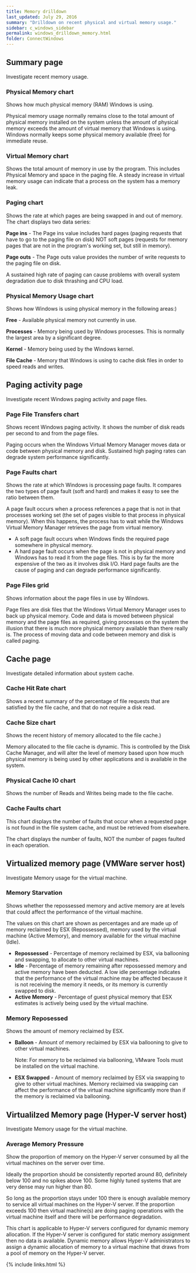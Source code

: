 ```yaml
---
title: Memory drilldown
last_updated: July 29, 2016
summary: "Drilldown on recent physical and virtual memory usage."
sidebar: c_windows_sidebar
permalink: windows_drilldown_memory.html
folder: ConnectWindows
---
```


## Summary page

Investigate recent memory usage.

### Physical Memory chart
Shows how much physical memory (RAM) Windows is using.

Physical memory usage normally remains close to the total amount of physical memory installed on the system unless the amount of physical memory exceeds the amount of virtual memory that Windows is using. Windows normally keeps some physical memory available (free) for immediate reuse.

### Virtual Memory chart
Shows the total amount of memory in use by the program. This includes Physical Memory and space in the paging file. A steady increase in virtual memory usage can indicate that a process on the system has a memory leak.

### Paging chart
Shows the rate at which pages are being swapped in and out of memory. The chart displays two data series:

**Page ins** - The Page ins value includes hard pages (paging requests that have to go to the paging file on disk) NOT soft pages (requests for memory pages that are not in the program's working set, but still in memory).

**Page outs** - The Page outs value provides the number of write requests to the paging file on disk.

A sustained high rate of paging can cause problems with overall system degradation due to disk thrashing and CPU load.

### Physical Memory Usage chart
Shows how Windows is using physical memory in the following areas:)

**Free** - Available physical memory not currently in use.

**Processes** - Memory being used by Windows processes.  This is normally the largest area by a significant degree.

**Kernel** - Memory being used by the Windows kernel.

**File Cache** - Memory that Windows is using to cache disk files in order to speed reads and writes.


## Paging activity page

Investigate recent Windows paging activity and page files.

### Page File Transfers chart
Shows recent Windows paging activity. It shows the number of disk reads per second to and from the page files.

Paging occurs when the Windows Virtual Memory Manager moves data or code between physical memory and disk. Sustained high paging rates can degrade system performance significantly.

### Page Faults chart
Shows the rate at which Windows is processing page faults. It compares the two types of page fault (soft and hard) and makes it easy to see the ratio between them.

A page fault occurs when a process references a page that is not in that processes working set (the set of pages visible to that process in physical memory).  When this happens, the process has to wait while the Windows Virtual Memory Manager retrieves the page from virtual memory.

* A soft page fault occurs when Windows finds the required page somewhere in physical memory.
* A hard page fault occurs when the page is not in physical memory and Windows has to read it from the page files.  This is by far the more expensive of the two as it involves disk I/O.  Hard page faults are the cause of paging and can degrade performance significantly.

### Page Files grid
Shows information about the page files in use by Windows.

Page files are disk files that the Windows Virtual Memory Manager uses to back up physical memory. Code and data is moved between physical memory and the page files as required, giving processes on the system the illusion that there is much more physical memory available than there really is. The process of moving data and code between memory and disk is called paging.


## Cache page

Investigate detailed information about system cache.

### Cache Hit Rate chart
Shows a recent summary of the percentage of file requests that are satisfied by the file cache, and that do not require a disk read.

### Cache Size chart
Shows the recent history of memory allocated to the file cache.)

Memory allocated to the file cache is dynamic. This is controlled by the Disk Cache Manager, and will alter the level of memory based upon how much physical memory is being used by other applications and is available in the system.

### Physical Cache IO chart
Shows the number of Reads and Writes being made to the file cache.

### Cache Faults chart
This chart displays the number of faults that occur when a requested page is not found in the file system cache, and must be retrieved from elsewhere.

The chart displays the number of faults, NOT the number of pages faulted in each operation.



## Virtualized memory page (VMWare server host)

Investigate Memory usage for the virtual machine.

### Memory Starvation
Shows whether the repossessed memory and active memory are at levels that could affect the performance of the virtual machine.

The values on this chart are shown as percentages and are made up of memory reclaimed by ESX (Repossessed), memory used by the virtual machine (Active Memory), and memory available for the virtual machine (Idle).

* **Repossessed** - Percentage of memory reclaimed by ESX, via ballooning and swapping, to allocate to other virtual machines.
* **Idle** - Percentage of memory remaining after repossessed memory and active memory have been deducted.
  A low idle percentage indicates that the performance of the virtual machine may be affected because it is not receiving the memory it needs, or its memory is currently swapped to disk.
* **Active Memory** - Percentage of guest physical memory that ESX estimates is actively being used by the virtual machine.

### Memory Reposessed
Shows the amount of memory reclaimed by ESX.

* **Balloon** - Amount of memory reclaimed by ESX via ballooning to give to other virtual machines.

    Note: For memory to be reclaimed via ballooning, VMware Tools must be installed on the virtual machine.

* **ESX Swapped** - Amount of memory reclaimed by ESX via swapping to give to other virtual machines.
    Memory reclaimed via swapping can affect the performance of the virtual machine significantly more than if the memory is reclaimed via ballooning.


## Virtualilzed Memory page (Hyper-V server host)

Investigate Memory usage for the virtual machine.

### Average Memory Pressure 
Show the proportion of memory on the Hyper-V server consumed by all the virtual machines on the server over time.

Ideally the proportion should be consistently reported around 80, definitely below 100 and no spikes above 100. Some highly tuned systems that are very dense may run higher than 80.

So long as the proportion stays under 100 there is enough available memory to service all virtual machines on the Hyper-V server. If the proportion exceeds 100 then virtual machine(s) are doing paging operations with the virtual machine itself and there will be performance degradation.

This chart is applicable to Hyper-V servers configured for dynamic memory allocation. If the Hyper-V server is configured for static memory assignment then no data is available. Dynamic memory allows Hyper-V administrators to assign a dynamic allocation of memory to a virtual machine that draws from a pool of memory on the Hyper-V server.


{% include links.html %}
